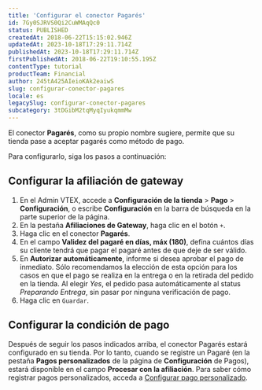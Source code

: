 ```yaml
---
title: 'Configurar el conector Pagarés'
id: 7Gy0SJRVS0Qi2CuWMAqQc0
status: PUBLISHED
createdAt: 2018-06-22T15:15:02.946Z
updatedAt: 2023-10-18T17:29:11.714Z
publishedAt: 2023-10-18T17:29:11.714Z
firstPublishedAt: 2018-06-22T19:10:55.195Z
contentType: tutorial
productTeam: Financial
author: 245tA425AIeioKAk2eaiwS
slug: configurar-conector-pagares
locale: es
legacySlug: configurar-conector-pagares
subcategory: 3tDGibM2tqMyqIyukqmmMw
---
```


El conector __Pagarés__, como su propio nombre sugiere, permite que su tienda pase a aceptar pagarés como método de pago.

Para configurarlo, siga los pasos a continuación:

## Configurar la afiliación de gateway
1. En el Admin VTEX, accede a **Configuración de la tienda** > **Pago** > **Configuración**, o escribe **Configuración** en la barra de búsqueda en la parte superior de la página.
2. En la pestaña __Afiliaciones de Gateway__, haga clic en el botón `+`.
3. Haga clic en el conector __Pagarés__.
4. En el campo __Validez del pagaré en días, máx (180)__, defina cuántos días su cliente tendrá que pagar el pagaré antes de que deje de ser válido.
5. En __Autorizar automáticamente__, informe si desea aprobar el pago de inmediato. Sólo recomendamos la elección de esta opción para los casos en que el pago se realiza en la entrega o en la retirada del pedido en la tienda. Al elegir _Yes_, el pedido pasa automáticamente al status _Preparando Entrega_, sin pasar por ninguna verificación de pago.
6. Haga clic en `Guardar`.

## Configurar la condición de pago
Después de seguir los pasos indicados arriba, el conector Pagarés estará configurado en su tienda. Por lo tanto, cuando se registre un Pagaré (en la pestaña __Pagos personalizados__ de la página de __Configuración__ de Pagos), estará disponible en el campo __Procesar con la afiliación__. Para saber cómo registrar pagos personalizados, acceda a [Configurar pago personalizado](https://help.vtex.com/es/tutorial/como-configurar-pagamento-personalizado).
